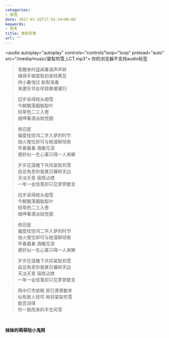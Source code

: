 ```yaml
---
categories:
- 感悟
date: 2017-01-26T17:54:34+08:00
keywords:
- 思考
title: 棠梨煎雪
url: ""
---
```



<!-- 棠梨煎雪 -->
<audio autoplay="autoplay" controls="controls"loop="loop" preload="auto"
            src="/media/music/棠梨煎雪_LCT.mp3">
      你的浏览器不支持audio标签
</audio>

 > 青鲤来时遥闻春溪声声碎
<br/>嗅得手植棠梨初发轻黄蕊
<br/>待小暑悄过 新梨渐垂
<br/>来邀东邻女伴撷果缓缓归


 > 旧岁采得枝头细雪
<br/>今朝飘落胭脂梨叶
<br/>轻草色二三入卷
<br/>细呷春酒淡始觉甜

 > 依旧是
<br/>偏爱枕惊鸿二字入梦的时节
<br/>烛火惺忪却可与她漫聊彻夜
<br/>早春暮春 酒暖花深
<br/>便好似一生心事只得一人来解

 > 岁岁花藻檐下共将棠梨煎雪
<br/>自总角至你我某日辗转天边
<br/>天淡天青 宿雨沾襟
<br/>一年一会信笺却只见寥寥数言

 > 旧岁采得枝头细雪
<br/>今朝飘落胭脂梨叶
<br/>轻草色二三入卷
<br/>细呷春酒淡始觉甜

 > 依旧是
<br/>偏爱枕惊鸿二字入梦的时节
<br/>烛火惺忪却可与她漫聊彻夜
<br/>早春暮春 酒暖花深
<br/>便好似一生心事只得一人来解

 > 岁岁花藻檐下共将棠梨煎雪
<br/>自总角至你我某日辗转天边
<br/>天淡天青 宿雨沾襟
<br/>一年一会信笺却只见寥寥数言

 > 雨中灯市欲眠 原已萧萧数年
<br/>似有故人轻叩 再将棠梨煎雪
<br/>能否消得
<br/>你一路而来的半生风雪
<br/>

**妹妹的萌萌哒小鬼照** 
<div>
    <!img src="/media/note_img/Sister_LCT/QQ图片20170126214926.jpg" width="609px" height="184px"/>
</div>

<br/>
<br/>
<br/>
<br/>